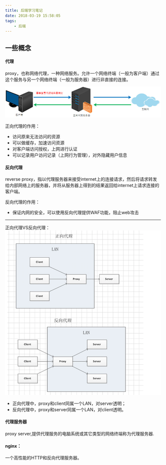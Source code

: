 ```yaml
---
title: 后端学习笔记
date: 2018-03-19 15:58:05
tags:
    - 后端
---
```

## 一些概念
#### 代理
proxy，也称网络代理，一种网络服务。允许一个网络终端（一般为客户端）通过这个服务与另一个网络终端（一般为服务器）进行非直接的连接。

![proxy](../img/proxy.jpg)

正向代理的作用：
* 访问原来无法访问的资源
* 可以做缓存，加速访问资源
* 对客户端访问授权，上网进行认证
* 可以记录用户访问记录（上网行为管理），对外隐藏用户信息

#### 反向代理
reverse proxy，指以代理服务器来接受internet上的连接请求，然后将请求转发给内部网络上的服务器，并将从服务器上得到的结果返回给internet上请求连接的客户端。

反向代理的作用：
* 保证内网的安全，可以使用反向代理提供WAF功能，阻止web攻击

*****
正向代理VS反向代理：
![proxy](../img/zhengfanxiang.png)
* 正向代理中，proxy和client同属一个LAN，对server透明；
* 反向代理中，proxy和server同属一个LAN，对client透明。

#### 代理服务器
proxy server,提供代理服务的电脑系统或其它类型的网络终端称为代理服务器.
#### nginx：
一个高性能的HTTP和反向代理服务器。
